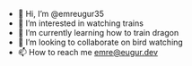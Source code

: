 - 👋 Hi, I’m @emreugur35
- 👀 I’m interested in watching trains
- 🌱 I’m currently learning how to train dragon
- 💞️ I’m looking to collaborate on bird watching
- 📫 How to reach me emre@eugur.dev

<!---
emreugur35/emreugur35 is a ✨ special ✨ repository because its `README.md` (this file) appears on your GitHub profile.
You can click the Preview link to take a look at your changes.
--->
